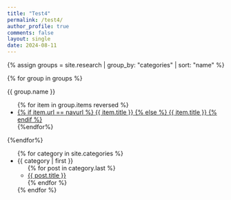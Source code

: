 ```yaml
---
title: "Test4"
permalink: /test4/
author_profile: true
comments: false
layout: single
date: 2024-08-11
---
```


<!-- {% assign docs_by_category = site.research | group_by: "categories" | reverse %}

{% for category in site.categories-order %}
  {{category.name}}
{% endfor %} -->

{% assign groups = site.research | group_by: "categories" | sort: "name" %}

{% for group in groups %}
	<div class="category">{{ group.name }}</div>
	<ul>
    {% for item in group.items reversed %}
		<li class="collapsed">
          <a href="{{ site.baseurl }}{{ item.url }}">
          {% if item.url == navurl %}
            <u>{{ item.title }}</u>
          {% else %}
            {{ item.title }}
          {% endif %}
          </a>
		</li>
    {%endfor%}
	</ul>
	</div>
{%endfor%}

<ul>
{% for category in site.categories %}
  <li><a name="{{ category | first }}">{{ category | first }}</a>
    <ul>
    {% for post in category.last %}
      <li><a href="{{ post.url }}">{{ post.title }}</a></li>
    {% endfor %}
    </ul>
  </li>
{% endfor %}
</ul>
